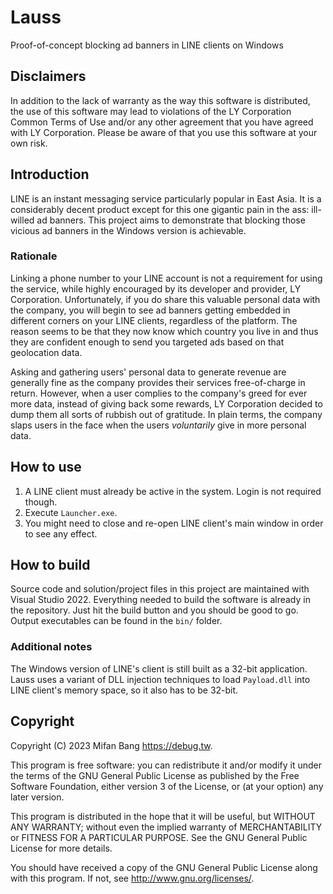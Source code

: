 # Lauss

Proof-of-concept blocking ad banners in LINE clients on Windows

## Disclaimers

In addition to the lack of warranty as the way this software is distributed, the use of this software may lead to violations of the LY Corporation Common Terms of Use and/or any other agreement that you have agreed with LY Corporation. Please be aware of that you use this software at your own risk.

## Introduction

LINE is an instant messaging service particularly popular in East Asia. It is a considerably decent product except for this one gigantic pain in the ass: ill-willed ad banners. This project aims to demonstrate that blocking those vicious ad banners in the Windows version is achievable.

### Rationale

Linking a phone number to your LINE account is not a requirement for using the service, while highly encouraged by its developer and provider, LY Corporation. Unfortunately, if you do share this valuable personal data with the company, you will begin to see ad banners getting embedded in different corners on your LINE clients, regardless of the platform. The reason seems to be that they now know which country you live in and thus they are confident enough to send you targeted ads based on that geolocation data.

Asking and gathering users' personal data to generate revenue are generally fine as the company provides their services free-of-charge in return. However, when a user complies to the company's greed for ever more data, instead of giving back some rewards, LY Corporation decided to dump them all sorts of rubbish out of gratitude. In plain terms, the company slaps users in the face when the users *voluntarily* give in more personal data.

## How to use

1. A LINE client must already be active in the system. Login is not required though.
2. Execute `Launcher.exe`.
3. You might need to close and re-open LINE client's main window in order to see any effect.

## How to build

Source code and solution/project files in this project are maintained with Visual Studio 2022. Everything needed to build the software is already in the repository. Just hit the build button and you should be good to go. Output executables can be found in the `bin/` folder.

### Additional notes

The Windows version of LINE's client is still built as a 32-bit application. Lauss uses a variant of DLL injection techniques to load `Payload.dll` into LINE client's memory space, so it also has to be 32-bit.

## Copyright

Copyright (C) 2023 Mifan Bang <https://debug.tw>.

This program is free software: you can redistribute it and/or modify it under the terms of the GNU General Public License as published by the Free Software Foundation, either version 3 of the License, or (at your option) any later version.

This program is distributed in the hope that it will be useful, but WITHOUT ANY WARRANTY; without even the implied warranty of MERCHANTABILITY or FITNESS FOR A PARTICULAR PURPOSE.  See the GNU General Public License for more details.

You should have received a copy of the GNU General Public License along with this program.  If not, see <http://www.gnu.org/licenses/>.

